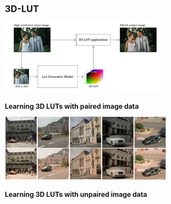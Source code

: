 # 3D-LUT

![Architecture overview](/Images/Simple_Architecture.jpg)

## Learning 3D LUTs with paired image data

![Automated edited images](/Images/AutoEditImages.jpg)



## Learning 3D LUTs with unpaired image data

